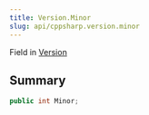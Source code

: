 ```yaml
---
title: Version.Minor
slug: api/cppsharp.version.minor
---
```

Field in [Version](/api/cppsharp/version)

## Summary



```csharp
public int Minor;
```

